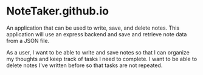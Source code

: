 # NoteTaker.github.io

An application that can be used to write, save, and delete notes. This application will use an express backend and save and retrieve note data from a JSON file.

As a user, I want to be able to write and save notes so that I can organize my thoughts and keep track of tasks I need to complete. I want to be able to delete notes I've written before so that tasks are not repeated.

